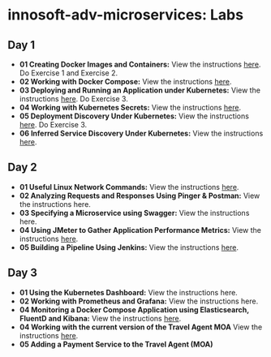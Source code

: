 # innosoft-adv-microservices: Labs

## Day 1

* **01 Creating Docker Images and Containers:** View the instructions [here](https://github.com/reselbob/innosoft/tree/master/microservices-architecture/01-wisesayings). Do Exercise 1 and Exercise 2.
*  **02 Working with Docker Compose:** View the instructions [here](https://github.com/reselbob/dockerdemos/tree/master/foodcourt).
* **03 Deploying and Running an Application under Kubernetes:** View the instructions [here](https://github.com/reselbob/innosoft/tree/master/microservices-architecture/01-wisesayings). Do Exercise 3.
* **04 Working with Kubernetes Secrets:** 
View the instructions [here](https://github.com/reselbob/k8sdemos/tree/master/secrets).
* **05 Deployment Discovery Under Kubernetes:** View the instructions [here](https://github.com/reselbob/innosoft/tree/master/microservices-architecture/03-deployment-discovery-red-green). Do Exercise 3.
*  **06 Inferred Service Discovery Under Kubernetes:** View the instructions [here](https://github.com/reselbob/innosoft/tree/master/microservices-architecture/04-service-discovery-k8s).

## Day 2

*  **01 Useful Linux Network Commands:** View the instructions [here](linux-network-command.md).
*  **02 Analyzing Requests and Responses Using Pinger & Postman:** View the instructions here.
*  **03 Specifying a Microservice using Swagger:** View the instructions here.
*  **04 Using JMeter to Gather Application Performance Metrics:** View the instructions [here](./jmeter.md).
*  **05 Building a Pipeline Using Jenkins:** View the instructions [here](https://github.com/reselbob/fatjenkins).

## Day 3
*  **01 Using the Kubernetes Dashboard:** View the instructions here.
*  **02 Working with Prometheus and Grafana:** View the instructions here.
*  **04 Monitoring a Docker Compose Application using Elasticsearch, FluentD and Kibana:** View the instructions [here](https://github.com/reselbob/dockerdemos/tree/master/travelagent).
*  **04 Working with the current version of the Travel Agent MOA** View the instructions [here](https://github.com/reselbob/travelagent/tree/master/sync).
*  **05 Adding a Payment Service to the Travel Agent (MOA)**
